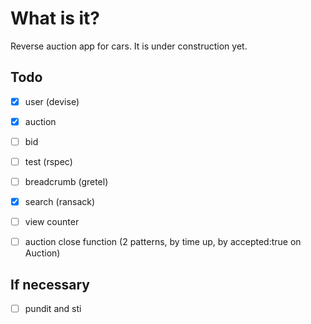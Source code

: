 # What is it?
Reverse auction app for cars.
It is under construction yet.

## Todo
- [x] user (devise)
- [x] auction
- [ ] bid
- [ ] test (rspec)
- [ ] breadcrumb (gretel)
- [x] search (ransack) 
- [ ] view counter
- [ ] auction close function (2 patterns, by time up, by accepted:true on Auction)


## If necessary
- [ ] pundit and sti

